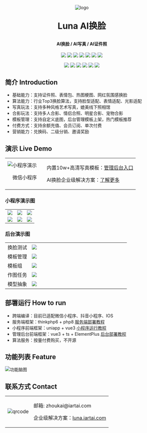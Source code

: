 <p align="center">
	<img alt="logo" src="./doc/image/logo-small.png">
</p>
<h1 align="center" style="margin: 30px 0 30px; font-weight: bold;">Luna AI换脸</h1>
<h4 align="center">AI换脸 / AI写真 / AI证件照</h4>
<p align="center">
<a href="#"><img src="https://img.shields.io/badge/PHP-8-8892bf"></a>
<a href="#"><img src="https://img.shields.io/badge/ThinkPHP-6.0-6fb737"></a>
<a href="#"><img src="https://img.shields.io/badge/Vue.js-3.5-4eb883"></a>
<a href="#"><img src="https://img.shields.io/badge/uniapp-3-d85806"></a>
<a href="#"><img src="https://img.shields.io/badge/TypeScript-5-294e80"></a>
<a href="#"><img src="https://img.shields.io/badge/Element Plus-2.8-409eff"></a>
<a href="#"><img src="https://img.shields.io/badge/vite-5-ffc018"></a>
</p>
<p align="center">
<a href="https://mp.weixin.qq.com/"><img src="https://img.shields.io/badge/微信-小程序-05ce66"></a>
<a href="https://pay.weixin.qq.com/"><img src="https://img.shields.io/badge/微信支付-API3-05ce66"></a>
<a href="https://www.alipay.com"><img src="https://img.shields.io/badge/支付宝-支付-00a0eb"></a>
<a href="https://www.aliyun.com/"><img src="https://img.shields.io/badge/阿里云-OSS-ff6a00"></a>
<a href="https://www.qiniu.com/"><img src="https://img.shields.io/badge/七牛云-OSS-07beff"></a>
<a href="https://www.qiniu.com/"><img src="https://img.shields.io/badge/亚马逊-S3-ff9900"></a>
</p>    

## 简介 Introduction

- 基础能力：支持证件照、表情包、热图梗图、网红氛围感换脸
- 算法能力：行业Top3换脸算法，支持脸型适配、表情适配、光影适配
- 写真玩法：支持多种风格艺术写真，媲美线下照相馆
- 合影玩法：支持多人合影、情侣合照、明星合影、宠物合影
- 模板管理：支持自定义底图，后台管理模板上架，热门模板推荐
- 付费方式：支持余额充值、会员订阅、单次付费
- 营销能力：兑换码、二级分销、邀请奖励

## 演示 Live Demo

<table>
    <tr>
        <td width="30%">
            <img src="./doc/image/qrcode.jpg" alt="小程序演示"/>
            <p align="center">微信小程序</p>
        </td>
        <td>
            <p>
                内置10w+高清写真模板：<a href="https://luna-admin.sodair.top/admin">管理后台入口</a>
            </p>
            <p>
                AI换脸企业级解决方案：<a href="https://luna.iartai.com">了解更多</a>
            </p>
        </td>
    </tr>
</table>

### 小程序演示图

<table>
    <tr>
        <td><img src="./doc/image/show-1.jpg"/></td>
        <td><img src="./doc/image/show-7.jpg"/></td>
        <td><img src="./doc/image/show-3.jpg"/></td>
    </tr>
	<tr>
        <td><img src="./doc/image/show-4.jpg"/></td>
        <td><img src="./doc/image/show-5.jpg"/></td>
        <td><img src="./doc/image/show-6.jpg"/></td>
    </tr>
</table>

### 后台演示图

<table>
	<tr>
        <td width="20%">换脸测试</td>
        <td><img src="./doc/image/show/swap-test.png"/></td>
    </tr>
	<tr>
        <td>模板管理</td>
        <td><img src="./doc/image/show/swap-template.png"/></td>
    </tr>
	<tr>
        <td>模板组</td>
        <td><img src="./doc/image/show/template-group.png"/></td>
    </tr>
	<tr>
        <td>作图任务</td>
        <td><img src="./doc/image/show/swap-task.png"/></td>
    </tr>
    <tr>
        <td>模型抽象</td>
        <td><img src="./doc/image/show/model-abstract.png"/></td>
    </tr>
</table>

## 部署运行 How to run

- 跨端编译：目前已适配微信小程序、抖音小程序、IOS
- 服务端框架：thinkphp6 + php8 [服务端部署教程](./doc/deploy-server.md)
- 小程序前端框架：uniapp + vue3 [小程序运行教程](./doc/deploy-uniapp.md)
- 管理后台前端框架：vue3 + ts + ElementPlus [后台部署教程](./doc/deploy-admin.md)
- 算法服务：按量付费购买，不开源

## 功能列表 Feature

<img src="./doc/image/feature-mindmap.png" alt="功能脑图"/>

## 联系方式 Contact

<table>
<tr>
    <td>
        <img src="./doc/image/wechat-contact-crop.jpg" alt="qrcode"/>
    </td>
    <td>
        <p>邮箱: zhoukai@iartai.com</p>
<p>
企业级解决方案：<a href="https://luna.iartai.com">luna.iartai.com</a>
</p>
    </td>
</tr>
</table>
